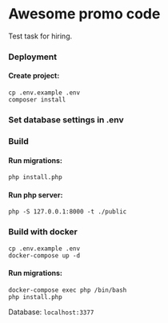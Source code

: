 # Awesome promo code

Test task for hiring.

### Deployment
#### Create project:
```
cp .env.example .env
composer install
```
### Set database settings in .env

### Build
#### Run migrations:
```
php install.php
```
#### Run php server:
```
php -S 127.0.0.1:8000 -t ./public
```

### Build with docker
```
cp .env.example .env
docker-compose up -d
```
#### Run migrations: 
```
docker-compose exec php /bin/bash
php install.php
```
Database: `localhost:3377`
